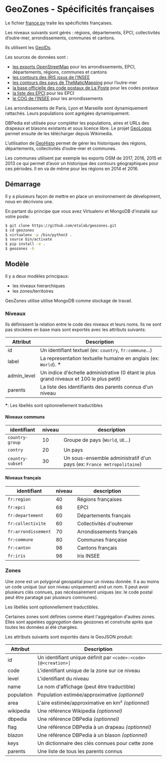 # GeoZones - Spécificités françaises

Le fichier [france.py](france.py) traite les spécificités françaises.

Les niveaux suivants sont gérés : régions, départements, EPCI,
collectivités d’outre-mer, arrondissements, communes et cantons.

Ils utilisent les [GeoIDs](https://github.com/etalab/geoids).

Les sources de données sont :

- [les exports OpenStreetMap](http://osm13.openstreetmap.fr/~cquest/openfla/export/) pour les arrondissements, EPCI, départements, régions, communes et cantons
- [les contours des IRIS issus de l’INSEE](https://www.data.gouv.fr/fr/datasets/contour-des-iris-insee-tout-en-un/)
- [les contours des pays de TheMaticMapping](http://thematicmapping.org/downloads/) pour l’outre-mer
- [la base officielle des code postaux de La Poste](https://www.data.gouv.fr/fr/datasets/base-officielle-des-codes-postaux/) pour les codes postaux
- [la liste des EPCI](http://www.collectivites-locales.gouv.fr/liste-et-composition-2015) pour les EPCI
- [le COG de l’INSEE](https://www.insee.fr/fr/information/2666684) pour les arrondissements

Les arrondissements de Paris, Lyon et Marseille sont dynamiquement
rattachés. Leurs populations sont agrégées dynamiquement.

DBPedia est utilisée pour compléter les populations, aires et URLs des
drapeaux et blasons existants et sous licence libre. Le projet
[GeoLogos](https://github.com/etalab/geologos/) permet ensuite de les
télécharger depuis Wikimedia.

L’utilisation de [GeoHisto](https://github.com/etalab/geohisto) permet
de gérer les historiques des régions, départements, collectivités
d’outre-mer et communes.

Les communes utilisent par exemple les exports OSM de 2017, 2016, 2015
et 2013 ce qui permet d’avoir un historique des contours géographiques
pour ces périodes. Il en va de même pour les régions en 2014 et 2016.

## Démarrage

Il y a plusieurs façon de mettre en place un environnement de dévelopment, nous en décrivons une.

En partant du principe que vous avez Virtualenv et MongoDB d'installé sur votre poste:

```bash
$ git clone https://github.com/etalab/geozones.git
$ cd geozones
$ virtualenv -p /bin/python3 .
$ source bin/activate
$ pip install -e .
$ geozones -h
```

## Modèle

Il y a deux modèles principaux:

- les niveaux hierarchiques
- les zones/territoires

GeoZones utilise utilise MongoDB comme stockage de travail.

### Niveaux

Ils définissent la relation entre le code des niveaux et leurs noms.
Ils ne sont pas stockées en base mais sont exportés avec les attributs suivants:

| Attribut    | Description                                                                             |
|-------------|-----------------------------------------------------------------------------------------|
| id          | Un identifiant textuel (ex: `country`, `fr:commune`...)                                 |
| label       | La representation textuelle humaine en anglais (ex: `World`). __\*__                    |
| admin_level | Un indice d'échelle administrative (0 étant le plus grand niveaux et 100 le plus petit) |
| parents     | La liste des identifiants des parents connus d'un niveau                                |

__\*__: Les libellés sont optionnellement traductibles


#### Niveaux communs


| identifiant      | niveau | description                                                            |
|------------------|--------|------------------------------------------------------------------------|
| `country-group`  | 10     | Groupe de pays (`World`, `UE`...)                                      |
| `contry`         | 20     | Un pays                                                                |
| `country-subset` | 30     | Un sous-ensemble administratif d'un pays (ex: `France metropolitaine`) |


#### Niveaux français

| identifiant         | niveau | description                    |
|---------------------|--------|--------------------------------|
| `fr:region`         | 40     | Régions françaises             |
| `fr:epci`           | 68     | EPCI                           |
| `fr:departement`    | 60     | Départements français          |
| `fr:collectivite`   | 60     | Collectivités d'outremer       |
| `fr:arrondissement` | 70     | Arrondissements français       |
| `fr:commune`        | 80     | Communes française             |
| `fr:canton`         | 98     | Cantons français               |
| `fr:iris`           | 98     | Iris INSEE                     |

### Zones

Une zone est un polygonal geospatial pour un niveau donnée. Il a au moins un code unique (sur son niveau uniquement) and un nom. Il peut avoir plusieurs clés connues, pas nécéssairement uniques (ex: le code postal peut être paratagé par plusieurs communes).

Les libéllés sont optionnellement traductibles.

Certaines zones sont définies comme étant l'aggrégation d'autres zones. Elles sont appelées _aggregation_ dans geozones et construite après que toutes les données ai été chargées.

Les attributs suivants sont exportés dans le GeoJSON produit:

| Attribut   | Description                                                     |
|------------|-----------------------------------------------------------------|
| id         | Un identifiant unique définit par `<code>:<code>[@<creation>]`  |
| code       | L'identifiant unique de la zone sur ce niveau                   |
| level      | L'identifiant du niveau                                         |
| name       | Le nom d'affichage (peut être traductible)                      |
| population | Population estimée/approximative _(optionnel)_                  |
| area       | L'aire estimée/approximative en km² _(optionnel)_               |
| wikipedia  | Une référence Wikipedia _(optionnel)_                           |
| dbpedia    | Une référence DBPedia _(optionnel)_                             |
| flag       | Une référence DBPedia à un drapeau _(optionnel)_                |
| blazon     | Une référence DBPedia à un blason _(optionnel)_                 |
| keys       | Un dictionnaire des clés connues pour cette zone                |
| parents    | Une liste de tous les parents connus                            |
